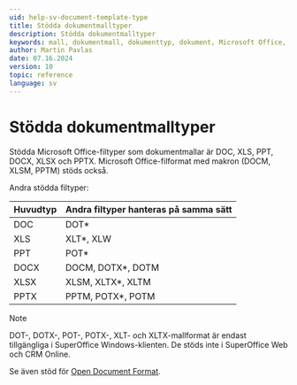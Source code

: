 ```yaml
---
uid: help-sv-document-template-type
title: Stödda dokumentmalltyper
description: Stödda dokumentmalltyper
keywords: mall, dokumentmall, dokumenttyp, dokument, Microsoft Office, Microsoft 365, DOC, DOCX, XLS, XLSX, PPT, PPTX
author: Martin Pavlas
date: 07.16.2024
version: 10
topic: reference
language: sv
---
```


# Stödda dokumentmalltyper

Stödda Microsoft Office-filtyper som dokumentmallar är DOC, XLS, PPT, DOCX, XLSX och PPTX. Microsoft Office-filformat med makron (DOCM, XLSM, PPTM) stöds också.

Andra stödda filtyper:

| Huvudtyp | Andra filtyper hanteras på samma sätt |
| ---|---|
| DOC | DOT* |
| XLS | XLT*, XLW |
| PPT | POT* |
| DOCX | DOCM, DOTX*, DOTM |
| XLSX | XLSM, XLTX*, XLTM |
| PPTX | PPTM, POTX*, POTM |

> [!NOTE]
> DOT-, DOTX-, POT-, POTX-, XLT- och XLTX-mallformat är endast tillgängliga i SuperOffice Windows-klienten. De stöds inte i SuperOffice Web och CRM Online.

Se även stöd för [Open Document Format][1].

<!-- Referenced links -->
[1]: ../../../../en/document/odf.md
